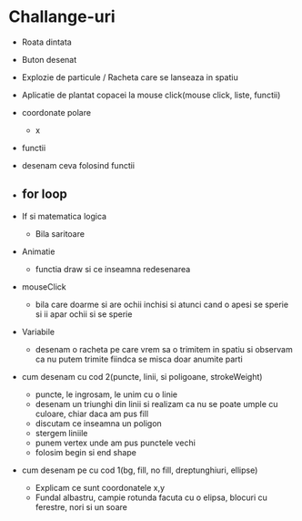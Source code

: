 
# Challange-uri
 - Roata dintata
 - Buton desenat
 - Explozie de particule / Racheta care se lanseaza in spatiu
 - Aplicatie de plantat copacei la mouse click(mouse click, liste, functii)


- coordonate polare
  - x 
- functii
 - desenam ceva folosind functii
- for loop
  - 
- If si matematica logica
  - Bila saritoare
- Animatie
  - functia draw si ce inseamna redesenarea
- mouseClick
  - bila care doarme si are ochii inchisi si atunci cand o apesi se sperie si ii apar ochii si se sperie
- Variabile
  - desenam o racheta pe care vrem sa o trimitem in spatiu si observam ca nu putem trimite fiindca se misca doar anumite parti
- cum desenam cu cod 2(puncte, linii, si poligoane, strokeWeight)
  - puncte, le ingrosam, le unim cu o linie
  - desenam un triunghi din linii si realizam ca nu se poate umple cu culoare, chiar daca am pus fill
  - discutam ce inseamna un poligon
  - stergem liniile
  - punem vertex unde am pus punctele vechi
  - folosim begin si end shape
- cum desenam pe cu cod 1(bg, fill, no fill, dreptunghiuri, ellipse)
  - Explicam ce sunt coordonatele x,y
  - Fundal albastru, campie rotunda facuta cu o elipsa, blocuri cu ferestre, nori si un soare
